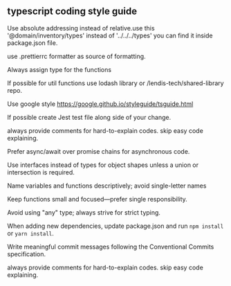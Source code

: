 ## typescript coding style guide

Use absolute addressing instead of relative.use this '@domain/inventory/types' instead of '../../../types' you can find it inside package.json file.

use .prettierrc formatter as source of formatting.

Always assign type for the functions

If possible for util functions use lodash library or /lendis-tech/shared-library repo.

Use google style https://google.github.io/styleguide/tsguide.html

If possible create Jest test file along side of your change.

always provide comments for hard-to-explain codes. skip easy code explaining.

Prefer async/await over promise chains for asynchronous code.

Use interfaces instead of types for object shapes unless a union or intersection is required.

Name variables and functions descriptively; avoid single-letter names

Keep functions small and focused—prefer single responsibility.

Avoid using "any" type; always strive for strict typing.

When adding new dependencies, update package.json and run `npm install` or `yarn install`.

Write meaningful commit messages following the Conventional Commits specification.

always provide comments for hard-to-explain codes. skip easy code explaining.
